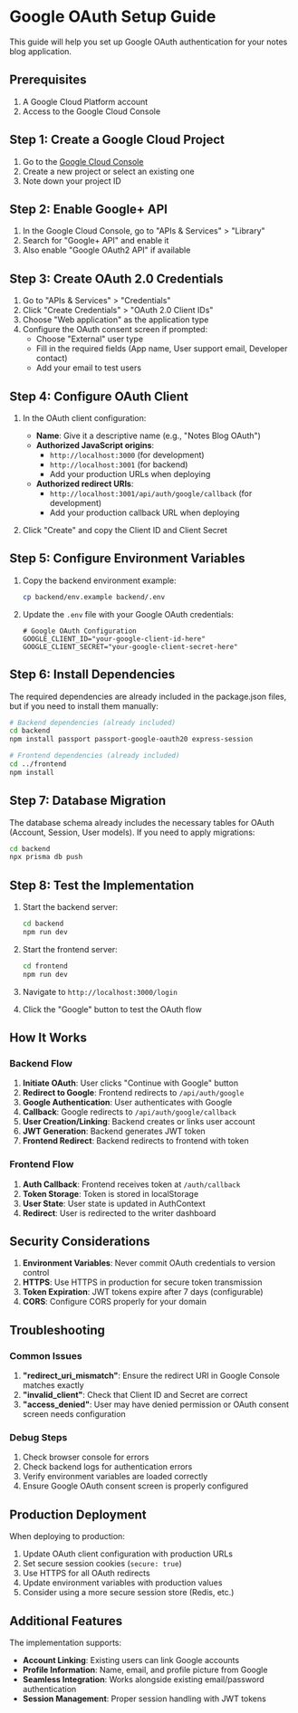 # Google OAuth Setup Guide

This guide will help you set up Google OAuth authentication for your notes blog application.

## Prerequisites

1. A Google Cloud Platform account
2. Access to the Google Cloud Console

## Step 1: Create a Google Cloud Project

1. Go to the [Google Cloud Console](https://console.cloud.google.com/)
2. Create a new project or select an existing one
3. Note down your project ID

## Step 2: Enable Google+ API

1. In the Google Cloud Console, go to "APIs & Services" > "Library"
2. Search for "Google+ API" and enable it
3. Also enable "Google OAuth2 API" if available

## Step 3: Create OAuth 2.0 Credentials

1. Go to "APIs & Services" > "Credentials"
2. Click "Create Credentials" > "OAuth 2.0 Client IDs"
3. Choose "Web application" as the application type
4. Configure the OAuth consent screen if prompted:
   - Choose "External" user type
   - Fill in the required fields (App name, User support email, Developer contact)
   - Add your email to test users

## Step 4: Configure OAuth Client

1. In the OAuth client configuration:

   - **Name**: Give it a descriptive name (e.g., "Notes Blog OAuth")
   - **Authorized JavaScript origins**:
     - `http://localhost:3000` (for development)
     - `http://localhost:3001` (for backend)
     - Add your production URLs when deploying
   - **Authorized redirect URIs**:
     - `http://localhost:3001/api/auth/google/callback` (for development)
     - Add your production callback URL when deploying

2. Click "Create" and copy the Client ID and Client Secret

## Step 5: Configure Environment Variables

1. Copy the backend environment example:

   ```bash
   cp backend/env.example backend/.env
   ```

2. Update the `.env` file with your Google OAuth credentials:
   ```env
   # Google OAuth Configuration
   GOOGLE_CLIENT_ID="your-google-client-id-here"
   GOOGLE_CLIENT_SECRET="your-google-client-secret-here"
   ```

## Step 6: Install Dependencies

The required dependencies are already included in the package.json files, but if you need to install them manually:

```bash
# Backend dependencies (already included)
cd backend
npm install passport passport-google-oauth20 express-session

# Frontend dependencies (already included)
cd ../frontend
npm install
```

## Step 7: Database Migration

The database schema already includes the necessary tables for OAuth (Account, Session, User models). If you need to apply migrations:

```bash
cd backend
npx prisma db push
```

## Step 8: Test the Implementation

1. Start the backend server:

   ```bash
   cd backend
   npm run dev
   ```

2. Start the frontend server:

   ```bash
   cd frontend
   npm run dev
   ```

3. Navigate to `http://localhost:3000/login`
4. Click the "Google" button to test the OAuth flow

## How It Works

### Backend Flow

1. **Initiate OAuth**: User clicks "Continue with Google" button
2. **Redirect to Google**: Frontend redirects to `/api/auth/google`
3. **Google Authentication**: User authenticates with Google
4. **Callback**: Google redirects to `/api/auth/google/callback`
5. **User Creation/Linking**: Backend creates or links user account
6. **JWT Generation**: Backend generates JWT token
7. **Frontend Redirect**: Backend redirects to frontend with token

### Frontend Flow

1. **Auth Callback**: Frontend receives token at `/auth/callback`
2. **Token Storage**: Token is stored in localStorage
3. **User State**: User state is updated in AuthContext
4. **Redirect**: User is redirected to the writer dashboard

## Security Considerations

1. **Environment Variables**: Never commit OAuth credentials to version control
2. **HTTPS**: Use HTTPS in production for secure token transmission
3. **Token Expiration**: JWT tokens expire after 7 days (configurable)
4. **CORS**: Configure CORS properly for your domain

## Troubleshooting

### Common Issues

1. **"redirect_uri_mismatch"**: Ensure the redirect URI in Google Console matches exactly
2. **"invalid_client"**: Check that Client ID and Secret are correct
3. **"access_denied"**: User may have denied permission or OAuth consent screen needs configuration

### Debug Steps

1. Check browser console for errors
2. Check backend logs for authentication errors
3. Verify environment variables are loaded correctly
4. Ensure Google OAuth consent screen is properly configured

## Production Deployment

When deploying to production:

1. Update OAuth client configuration with production URLs
2. Set secure session cookies (`secure: true`)
3. Use HTTPS for all OAuth redirects
4. Update environment variables with production values
5. Consider using a more secure session store (Redis, etc.)

## Additional Features

The implementation supports:

- **Account Linking**: Existing users can link Google accounts
- **Profile Information**: Name, email, and profile picture from Google
- **Seamless Integration**: Works alongside existing email/password authentication
- **Session Management**: Proper session handling with JWT tokens
